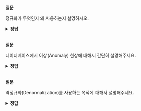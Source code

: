 **질문** 
<!-- 무조건 공백 -->
정규화가 무엇인지 왜 사용하는지 설명하시오.
<!-- 무조건 공백 -->
<details>
<summary><b>정답</b></summary>
<!-- summary 아래 한칸 공백 두어야함 -->
<!-- 무조건 한칸 공백 아래에 두고 정답 입력 -->

- 정규화
  - 관계형 데이터베이스의 설계에서 중복을 최소화하게 데이터를 구조화하는 프로세스를 정규화라고 한다

- 정규화 목적
  - 불필요한 데이터를 제거, 데이터 중복을 최소화
  - 데이터베이스 구조 확장 시 재 디자인을 최소화
  - 무결성 제약조건의 시행을 간단하게 하기 위해
  - 이상 (Anomaly) 현상 을 방지하기 위해 테이블 구성을 논리적이고 직관적으로 만들기 위해
</details>

<br>

**질문** 
<!-- 무조건 공백 -->
데이터베이스에서 이상(Anomaly) 현상에 대해서 간단히 설명해주세요.
<!-- 무조건 공백 -->
<details>
<summary><b>정답</b></summary>
<!-- summary 아래 한칸 공백 두어야함 -->
<!-- 무조건 한칸 공백 아래에 두고 정답 입력 -->

이상 현상에는 삽입 이상, 갱신 이상, 삭제 이상이 존재합니다.  

삽입 이상은 데이터를 저장할 때 원하지 않는 정보가 함께 삽입되는 경우를 말하고, 갱신 이상은 중복된 튜플 중 일부의 속성만 갱신 시킴으로써 정보의 모순성이 발생하는 경우를 말합니다. 또한 삭제 이상은 튜플을 삭제함으로써 유지되어야 하는 정보 까지도 연쇄적으로 삭제되는 경우를 말합니다.
</details>

<br>

**질문** 
<!-- 무조건 공백 -->
역정규화(Denormalization)를 사용하는 목적에 대해서 설명해주세요.
<!-- 무조건 공백 -->
<details>
<summary><b>정답</b></summary>
<!-- summary 아래 한칸 공백 두어야함 -->
<!-- 무조건 한칸 공백 아래에 두고 정답 입력 -->

역정규화란 정규화를 통해 분리되었던 릴레이션에서 중복을 허용하고 다시 통합하거나 분할하여 구조를 재조정하는 과정입니다.
정규화된 릴레이션은 하나의 릴레이션을 분해하기 때문에 원하는 자료가 하나의 릴레이션에 존재하지 않아 조인을 해서 참조해야하는 상황이 잦습니다.
그렇기 때문에 데이터베이스에 저장된 자료를 검색하는 시간을 증가시키며 성능을 저하시킬 수 있습니다.

따라서, 정규화된 데이터베이스에서 성능을 개선하기 위해 사용되는 전략을 역정규화라고 합니다.
</details>

<br>
